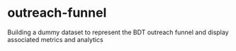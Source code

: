 # outreach-funnel
Building a dummy dataset to represent the BDT outreach funnel and display associated metrics and analytics
